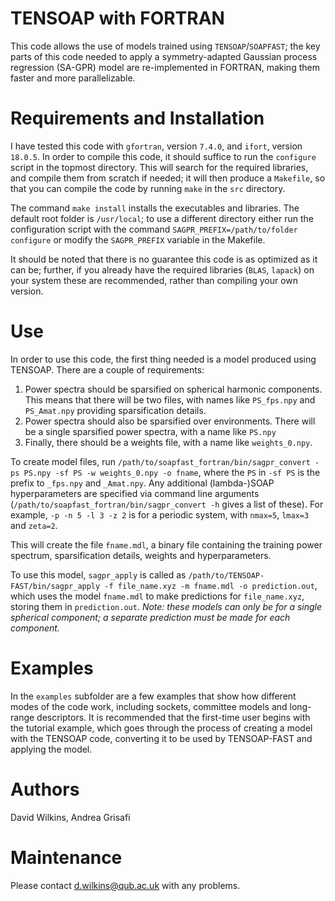 # TENSOAP with FORTRAN

This code allows the use of models trained using `TENSOAP`/`SOAPFAST`; the key parts of this code needed to apply a symmetry-adapted Gaussian process regression (SA-GPR) model are re-implemented in FORTRAN, making them faster and more parallelizable.

# Requirements and Installation

I have tested this code with `gfortran`, version `7.4.0`, and `ifort`, version `18.0.5`. In order to compile this code, it should suffice to run the `configure` script in the topmost directory. This will search for the required libraries, and compile them from scratch if needed; it will then produce a `Makefile`, so that you can compile the code by running `make` in the `src` directory.

The command `make install` installs the executables and libraries. The default root folder is `/usr/local`; to use a different directory either run the configuration script with the command `SAGPR_PREFIX=/path/to/folder configure` or modify the `SAGPR_PREFIX` variable in the Makefile.

It should be noted that there is no guarantee this code is as optimized as it can be; further, if you already have the required libraries (`BLAS`, `lapack`) on your system these are recommended, rather than compiling your own version.

# Use

In order to use this code, the first thing needed is a model produced using TENSOAP. There are a couple of requirements:

1. Power spectra should be sparsified on spherical harmonic components. This means that there will be two files, with names like `PS_fps.npy` and `PS_Amat.npy` providing sparsification details.
2. Power spectra should also be sparsified over environments. There will be a single sparsified power spectra, with a name like `PS.npy`
3. Finally, there should be a weights file, with a name like `weights_0.npy`.

To create model files, run `/path/to/soapfast_fortran/bin/sagpr_convert -ps PS.npy -sf PS -w weights_0.npy -o fname`, where the `PS` in `-sf PS` is the prefix to `_fps.npy` and `_Amat.npy`. Any additional (lambda-)SOAP hyperparameters are specified via command line arguments (`/path/to/soapfast_fortran/bin/sagpr_convert -h` gives a list of these). For example, `-p -n 5 -l 3 -z 2` is for a periodic system, with `nmax=5`, `lmax=3` and `zeta=2`.

This will create the file `fname.mdl`, a binary file containing the training power spectrum, sparsification details, weights and hyperparameters.

To use this model, `sagpr_apply` is called as `/path/to/TENSOAP-FAST/bin/sagpr_apply -f file_name.xyz -m fname.mdl -o prediction.out`, which uses the model `fname.mdl` to make predictions for `file_name.xyz`, storing them in `prediction.out`. *Note: these models can only be for a single spherical component; a separate prediction must be made for each component.*

# Examples

In the `examples` subfolder are a few examples that show how different modes of the code work, including sockets, committee models and long-range descriptors. It is recommended that the first-time user begins with the tutorial example, which goes through the process of creating a model with the TENSOAP code, converting it to be used by TENSOAP-FAST and applying the model.

# Authors

David Wilkins, Andrea Grisafi

# Maintenance

Please contact d.wilkins@qub.ac.uk with any problems.

